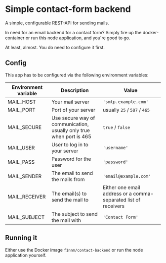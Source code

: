 # Simple contact-form backend
A simple, configurable REST-API for sending mails.

In need for an email backend for a contact form? Simply fire up the docker-container or run this node application, and you're good to go.

At least, almost. You do need to configure it first.

## Config
This app has to be configured via the following environment variables:

Environment variable | Description                                                         | Value
---------------------|---------------------------------------------------------------------|----------------------------------------------------------------
MAIL_HOST            | Your mail server                                                    | `'smtp.example.com'`
MAIL_PORT            | Port of your server                                                 | usually `25` / `587` / `465`
MAIL_SECURE          | Use secure way of communication, usually only true when port is 465 | `true` / `false`
MAIL_USER            | User to log in to your server                                       | `'username'`
MAIL_PASS            | Password for the user                                               | `'password'`
MAIL_SENDER          | The email to send the mails from                                    | `'email@example.com'`
MAIL_RECEIVER        | The email(s) to send the mail to                                    | Either one email address or a comma-separated list of receivers
MAIL_SUBJECT         | The subject to send the mail with                                   | `'Contact Form'`

## Running it
Either use the Docker image `f1nnm/contact-backend` or run the node application yourself.
